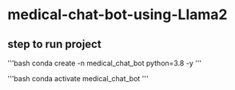 # medical-chat-bot-using-Llama2

## step to run project

'''bash
conda create -n medical_chat_bot python=3.8 -y
'''




'''bash
conda activate medical_chat_bot
'''